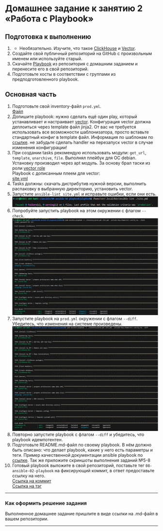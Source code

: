 # Домашнее задание к занятию 2 «Работа с Playbook»

## Подготовка к выполнению

1. * Необязательно. Изучите, что такое [ClickHouse](https://www.youtube.com/watch?v=fjTNS2zkeBs) и [Vector](https://www.youtube.com/watch?v=CgEhyffisLY).
2. Создайте свой публичный репозиторий на GitHub с произвольным именем или используйте старый.
3. Скачайте [Playbook](./playbook/) из репозитория с домашним заданием и перенесите его в свой репозиторий.
4. Подготовьте хосты в соответствии с группами из предподготовленного playbook.

## Основная часть

1. Подготовьте свой inventory-файл `prod.yml`.  
[Файл](https://github.com/Svalker1989/Ansible/blob/master/08-ansible-02-playbook/playbook/inventory/prod.yml)
2. Допишите playbook: нужно сделать ещё один play, который устанавливает и настраивает [vector](https://vector.dev). Конфигурация vector должна деплоиться через template файл jinja2. От вас не требуется использовать все возможности шаблонизатора, просто вставьте стандартный конфиг в template файл. Информация по шаблонам по [ссылке](https://www.dmosk.ru/instruktions.php?object=ansible-nginx-install). не забудьте сделать handler на перезапуск vector в случае изменения конфигурации!  
3. При создании tasks рекомендую использовать модули: `get_url`, `template`, `unarchive`, `file`.
   Выполнял плейбук для ОС debian. Установку производил через apt модуль. За основу брал таски из роли [vector role](https://github.com/Svalker1989/Ansible/tree/master/08-ansible-02-playbook/clickhouse%2Bvector%20role/playbook/roles/vector-role)  
   Playbook с дописанным плеем для vector:  
   [site.yml](https://github.com/Svalker1989/Ansible/blob/master/08-ansible-02-playbook/playbook/site.yml)  
4. Tasks должны: скачать дистрибутив нужной версии, выполнить распаковку в выбранную директорию, установить vector. 
5. Запустите `ansible-lint site.yml` и исправьте ошибки, если они есть.  
![](https://github.com/Svalker1989/Ansible/blob/master/08-ansible-02-playbook/Z1_5.PNG)  
6. Попробуйте запустить playbook на этом окружении с флагом `--check`.  
![](https://github.com/Svalker1989/Ansible/blob/master/08-ansible-02-playbook/Z1_6.PNG)  
7. Запустите playbook на `prod.yml` окружении с флагом `--diff`. Убедитесь, что изменения на системе произведены.  
![](https://github.com/Svalker1989/Ansible/blob/master/08-ansible-02-playbook/Z1_7.PNG)  
8. Повторно запустите playbook с флагом `--diff` и убедитесь, что playbook идемпотентен.
9. Подготовьте README.md-файл по своему playbook. В нём должно быть описано: что делает playbook, какие у него есть параметры и теги. Пример качественной документации ansible playbook по [ссылке](https://github.com/opensearch-project/ansible-playbook). Так же приложите скриншоты выполнения заданий №5-8
10. Готовый playbook выложите в свой репозиторий, поставьте тег `08-ansible-02-playbook` на фиксирующий коммит, в ответ предоставьте ссылку на него.  
[Ссылка на коммит](https://github.com/Svalker1989/Ansible/commit/51c32baab371b23c7e319274c9619c643c345470)  
[Ссылка на тэг](https://github.com/Svalker1989/Ansible/releases/tag/08-ansible-02-playbook)    
---

### Как оформить решение задания

Выполненное домашнее задание пришлите в виде ссылки на .md-файл в вашем репозитории.

---
